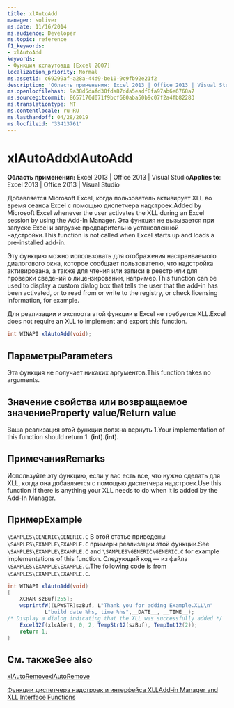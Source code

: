```yaml
---
title: xlAutoAdd
manager: soliver
ms.date: 11/16/2014
ms.audience: Developer
ms.topic: reference
f1_keywords:
- xlAutoAdd
keywords:
- Функция кслаутоадд [Excel 2007]
localization_priority: Normal
ms.assetid: c69299af-a28a-44d9-be10-9c9fb92e21f2
description: 'Область применения: Excel 2013 | Office 2013 | Visual Studio'
ms.openlocfilehash: 9a38d5dafd30fda87dda5eadf8fa97ab6e6768a7
ms.sourcegitcommit: 8657170d071f9bcf680aba50b9c07f2a4fb82283
ms.translationtype: MT
ms.contentlocale: ru-RU
ms.lasthandoff: 04/28/2019
ms.locfileid: "33413761"
---
```

# <a name="xlautoadd"></a><span data-ttu-id="26364-104">xlAutoAdd</span><span class="sxs-lookup"><span data-stu-id="26364-104">xlAutoAdd</span></span>

 <span data-ttu-id="26364-105">**Область применения:** Excel 2013 | Office 2013 | Visual Studio</span><span class="sxs-lookup"><span data-stu-id="26364-105">**Applies to**: Excel 2013 | Office 2013 | Visual Studio</span></span> 
  
<span data-ttu-id="26364-106">Добавляется Microsoft Excel, когда пользователь активирует XLL во время сеанса Excel с помощью диспетчера надстроек.</span><span class="sxs-lookup"><span data-stu-id="26364-106">Added by Microsoft Excel whenever the user activates the XLL during an Excel session by using the Add-In Manager.</span></span> <span data-ttu-id="26364-107">Эта функция не вызывается при запуске Excel и загрузке предварительно установленной надстройки.</span><span class="sxs-lookup"><span data-stu-id="26364-107">This function is not called when Excel starts up and loads a pre-installed add-in.</span></span>
  
<span data-ttu-id="26364-108">Эту функцию можно использовать для отображения настраиваемого диалогового окна, которое сообщает пользователю, что надстройка активирована, а также для чтения или записи в реестр или для проверки сведений о лицензировании, например.</span><span class="sxs-lookup"><span data-stu-id="26364-108">This function can be used to display a custom dialog box that tells the user that the add-in has been activated, or to read from or write to the registry, or check licensing information, for example.</span></span>
  
<span data-ttu-id="26364-109">Для реализации и экспорта этой функции в Excel не требуется XLL.</span><span class="sxs-lookup"><span data-stu-id="26364-109">Excel does not require an XLL to implement and export this function.</span></span>
  
```cs
int WINAPI xlAutoAdd(void);
```

## <a name="parameters"></a><span data-ttu-id="26364-110">Параметры</span><span class="sxs-lookup"><span data-stu-id="26364-110">Parameters</span></span>

<span data-ttu-id="26364-111">Эта функция не получает никаких аргументов.</span><span class="sxs-lookup"><span data-stu-id="26364-111">This function takes no arguments.</span></span>
  
## <a name="property-valuereturn-value"></a><span data-ttu-id="26364-112">Значение свойства или возвращаемое значение</span><span class="sxs-lookup"><span data-stu-id="26364-112">Property value/Return value</span></span>

<span data-ttu-id="26364-113">Ваша реализация этой функции должна вернуть 1.</span><span class="sxs-lookup"><span data-stu-id="26364-113">Your implementation of this function should return 1.</span></span> <span data-ttu-id="26364-114">(**int**).</span><span class="sxs-lookup"><span data-stu-id="26364-114">(**int**).</span></span>
  
## <a name="remarks"></a><span data-ttu-id="26364-115">Примечания</span><span class="sxs-lookup"><span data-stu-id="26364-115">Remarks</span></span>

<span data-ttu-id="26364-116">Используйте эту функцию, если у вас есть все, что нужно сделать для XLL, когда она добавляется с помощью диспетчера надстроек.</span><span class="sxs-lookup"><span data-stu-id="26364-116">Use this function if there is anything your XLL needs to do when it is added by the Add-In Manager.</span></span>
  
## <a name="example"></a><span data-ttu-id="26364-117">Пример</span><span class="sxs-lookup"><span data-stu-id="26364-117">Example</span></span>

<span data-ttu-id="26364-118">`\SAMPLES\GENERIC\GENERIC.C` В этой статье приведены `\SAMPLES\EXAMPLE\EXAMPLE.C` примеры реализации этой функции.</span><span class="sxs-lookup"><span data-stu-id="26364-118">See  `\SAMPLES\EXAMPLE\EXAMPLE.C` and  `\SAMPLES\GENERIC\GENERIC.C` for example implementations of this function.</span></span> <span data-ttu-id="26364-119">Следующий код — из файла `\SAMPLES\EXAMPLE\EXAMPLE.C`.</span><span class="sxs-lookup"><span data-stu-id="26364-119">The following code is from  `\SAMPLES\EXAMPLE\EXAMPLE.C`.</span></span>
  
```cs
int WINAPI xlAutoAdd(void)
{
    XCHAR szBuf[255];
    wsprintfW((LPWSTR)szBuf, L"Thank you for adding Example.XLL\n"
            L"build date %hs, time %hs",__DATE__, __TIME__);
/* Display a dialog indicating that the XLL was successfully added */
    Excel12f(xlcAlert, 0, 2, TempStr12(szBuf), TempInt12(2));
    return 1;
}
```

## <a name="see-also"></a><span data-ttu-id="26364-120">См. также</span><span class="sxs-lookup"><span data-stu-id="26364-120">See also</span></span>



[<span data-ttu-id="26364-121">xlAutoRemove</span><span class="sxs-lookup"><span data-stu-id="26364-121">xlAutoRemove</span></span>](xlautoremove.md)


[<span data-ttu-id="26364-122">Функции диспетчера надстроек и интерфейса XLL</span><span class="sxs-lookup"><span data-stu-id="26364-122">Add-in Manager and XLL Interface Functions</span></span>](add-in-manager-and-xll-interface-functions.md)

